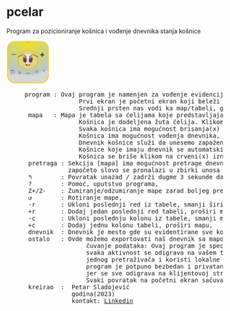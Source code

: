 # pcelar
Program za pozicioniranje košnica i vođenje dnevnika stanja košnice

<img src="setup/icon.png" width="100px" height="100px">

<pre>
     program : Ovaj program je namenjen za vođenje evidencije stanja i planiranja postavke košnica
                    Prvi ekran je početni ekran koji beleži statistiku i navodi nas ka ostalim delovima programa
                    Srednji prsten nas vodi ka map/tabeli, gde vodimo evidenciju košnica,
      mapa   : Mapa je tabela sa ćelijama koje predstavljaja plan mesta gde se nalaze naše košnice (voćnjak, livada...)
                    Košnica je dodeljena žuta ćelija. Klikom na ćeliju tabele, pretvaramo praznu ćeliju u košnicu.
                    Svaka košnica ima mogućnost brisanja(x) i editovanja(e)
                    Košnica ima mogućnost vođenja dnevnika, klikom na edit(e) započinjemo dnevnik po košnici.
                    Dnevnik košnice služi da unesemo zapaženo stanje košnice
                    Košnice koje imaju dnevnik se automatski prepoznaju i imaju znak hexagon na sebi
                    Košnica se briše klikom na crveni(x) iznad košnice,
      pretraga : Sekcija [mapa] ima mogućnost pretrage dnevnika svih košnica,
                 započeto slovo se pronalazi u zbirki unosa i označava košnicu rozom bojom,
      ↰        : Povratak unazad / zadrži dugme 3 sekunde da osvežiš program`,
      ?        : Pomoć, uputstvo programa,
      Z+/Z-    : Zumiranje/odzumiranje mape zarad boljeg pregleda,
      ↺        : Rotiranje mape,
      -r       : Ukloni poslednji red iz tabele, smanji širinu mape,
      +r       : Dodaj jedan poslednji red tabeli, proširi mapu,
      -c       : Ukloni poslednju kolonu iz tabele, smanji mapu,
      +c       : Dodaj jednu kolonu tabeli, proširi mapu,
      dnevnik  : Dnevnik je mesto gde su evidentirane sve košnice i unešeni detalji svake posebno. Dnevnik automatski izračunava poziciju košnice,
      ostalo   : Ovde možemo exportovati naš dnevnik sa mapom i spiskom košnica u nameri da ga sačuvamo kao .csv fajl kao i importovati stari dnevnik,
                      čuvanje podataka: Ovaj program je specijalno napisan da nema potrebe da se registrujete, 
                      svaka aktivnost se odigrava na vašem telefonu/računaru u okviru
                      jednog pretraživača i koristi lokalne resurse da popamti urađene stvari, 
                      program je potpuno bezbedan i privatan za svakog korisnika,
                      jer se sve odigrava na klijentovoj strani
                      Svaki povratak na početni ekran sačuvaće dotadašnji unos,              
      kreirao  :  Petar Sladojević
                  godina(2023)
                  kontakt: <a href="https://www.linkedin.com/in/petar-sladojevi%C4%87-5b7847237/recent-activity/">Linkedin</a>



</pre>
